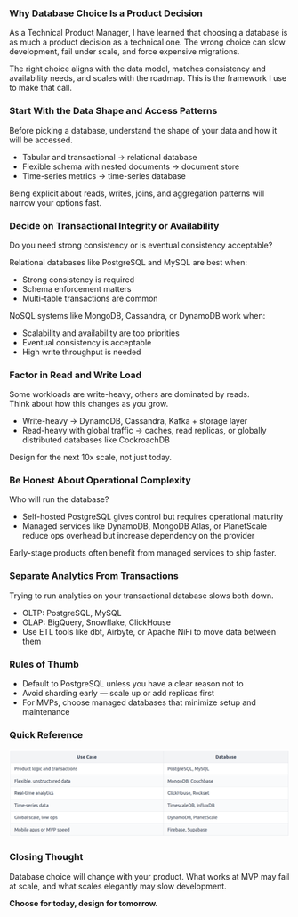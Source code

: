 ### Why Database Choice Is a Product Decision

As a Technical Product Manager, I have learned that choosing a database is as much a product decision as a technical one. The wrong choice can slow development, fail under scale, and force expensive migrations. 

The right choice aligns with the data model, matches consistency and availability needs, and scales with the roadmap. This is the framework I use to make that call.

### Start With the Data Shape and Access Patterns

Before picking a database, understand the shape of your data and how it will be accessed.

- Tabular and transactional → relational database
- Flexible schema with nested documents → document store
- Time-series metrics → time-series database

Being explicit about reads, writes, joins, and aggregation patterns will narrow your options fast.

### Decide on Transactional Integrity or Availability

Do you need strong consistency or is eventual consistency acceptable?

Relational databases like PostgreSQL and MySQL are best when:
- Strong consistency is required
- Schema enforcement matters
- Multi-table transactions are common

NoSQL systems like MongoDB, Cassandra, or DynamoDB work when:
- Scalability and availability are top priorities
- Eventual consistency is acceptable
- High write throughput is needed

### Factor in Read and Write Load

Some workloads are write-heavy, others are dominated by reads.  
Think about how this changes as you grow.

- Write-heavy → DynamoDB, Cassandra, Kafka + storage layer
- Read-heavy with global traffic → caches, read replicas, or globally distributed databases like CockroachDB

Design for the next 10x scale, not just today.

### Be Honest About Operational Complexity

Who will run the database?

- Self-hosted PostgreSQL gives control but requires operational maturity
- Managed services like DynamoDB, MongoDB Atlas, or PlanetScale reduce ops overhead but increase dependency on the provider

Early-stage products often benefit from managed services to ship faster.

### Separate Analytics From Transactions

Trying to run analytics on your transactional database slows both down.

- OLTP: PostgreSQL, MySQL
- OLAP: BigQuery, Snowflake, ClickHouse
- Use ETL tools like dbt, Airbyte, or Apache NiFi to move data between them

### Rules of Thumb

- Default to PostgreSQL unless you have a clear reason not to
- Avoid sharding early — scale up or add replicas first
- For MVPs, choose managed databases that minimize setup and maintenance

### Quick Reference

![Move Right Icon](/assets/table/11-table.png)

### Closing Thought

Database choice will change with your product. What works at MVP may fail at scale, and what scales elegantly may slow development.  

**Choose for today, design for tomorrow.**
